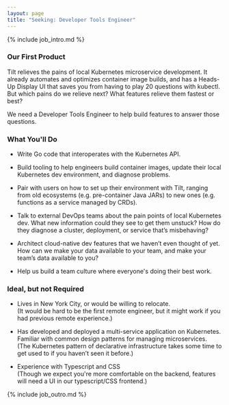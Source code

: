 ```yaml
---
layout: page
title: "Seeking: Developer Tools Engineer"
---
```


{% include job_intro.md %}

### Our First Product

Tilt relieves the pains of local Kubernetes microservice development. It already
automates and optimizes container image builds, and has a Heads-Up Display UI
that saves you from having to play 20 questions with kubectl. But which pains do
we relieve next? What features relieve them fastest or best?

We need a Developer Tools Engineer to help build features to answer those questions.

### What You'll Do

- Write Go code that interoperates with the Kubernetes API.

- Build tooling to help engineers build container images,
  update their local Kubernetes dev environment, and diagnose problems.

- Pair with users on how to set up their environment with Tilt,
  ranging from old ecosystems (e.g. pre-container Java JARs)
  to new ones (e.g. functions as a service managed by CRDs).

- Talk to external DevOps teams about the pain points of local Kubernetes dev.
  What new information could they see to get them unstuck?
  How do they diagnose a cluster, deployment, or service that’s misbehaving?

- Architect cloud-native dev features that we haven’t even thought of yet.
  How can we make your data available to your team,
  and make your team’s data available to you?

- Help us build a team culture where everyone's doing their best work.

### Ideal, but not Required

- Lives in New York City, or would be willing to relocate.
  <br>(It would be hard to be the first remote engineer, but it might
  work if you had previous remote experience.)

- Has developed and deployed a multi-service application on Kubernetes.
  Familiar with common design patterns for managing microservices.
  <br>(The Kubernetes pattern of declarative infrastructure takes some time
  to get used to if you haven’t seen it before.)

- Experience with Typescript and CSS
  <br>(Though we expect you're more comfortable on the backend,
  features will need a UI in our typescript/CSS frontend.)

{% include job_outro.md %}
